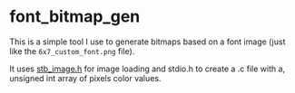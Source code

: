 # font_bitmap_gen

This is a simple tool I use to generate bitmaps based on a font image (just like the <code>6x7_custom_font.png</code> file).

It uses [stb_image.h](https://github.com/nothings/stb/blob/master/stb_image.h) for image loading and stdio.h to create a .c file with a, unsigned int array of pixels color values.
